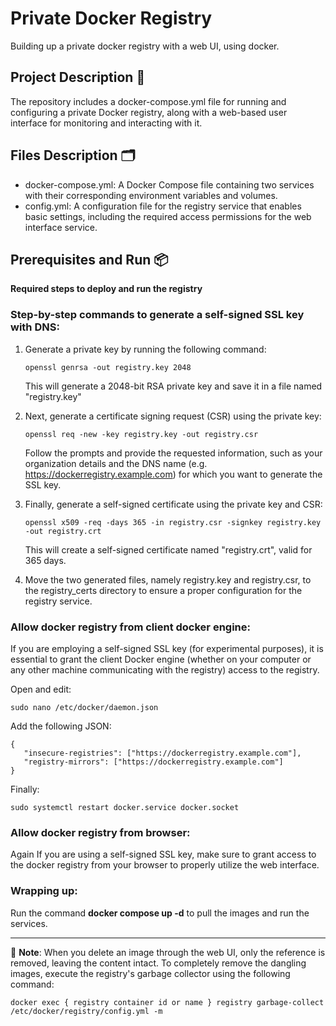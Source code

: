 # Private Docker Registry

Building up a private docker registry with a web UI, using docker.

## Project Description 📝

The repository includes a docker-compose.yml file for running and configuring a private Docker registry, along with a web-based user interface for monitoring and interacting with it.

## Files Description 🗂

- docker-compose.yml: A Docker Compose file containing two services with their corresponding environment variables and volumes.
- config.yml: A configuration file for the registry service that enables basic settings, including the required access permissions for the web interface service.

## Prerequisites and Run 📦

**Required steps to deploy and run the registry**

### Step-by-step commands to generate a self-signed SSL key with DNS:

1. Generate a private key by running the following command:

   ```
   openssl genrsa -out registry.key 2048
   ```
   This will generate a 2048-bit RSA private key and save it in a file named "registry.key"

2. Next, generate a certificate signing request (CSR) using the private key:

   ```
   openssl req -new -key registry.key -out registry.csr
   ```
   Follow the prompts and provide the requested information, such as your organization details and the DNS name (e.g. https://dockerregistry.example.com) for which you want to generate the SSL key.

3. Finally, generate a self-signed certificate using the private key and CSR:

   ```
   openssl x509 -req -days 365 -in registry.csr -signkey registry.key -out registry.crt
   ```
   This will create a self-signed certificate named "registry.crt", valid for 365 days.

4. Move the two generated files, namely registry.key and registry.csr, to the registry_certs directory to ensure a proper configuration for the registry service.

### Allow docker registry from client docker engine:

If you are employing a self-signed SSL key (for experimental purposes), it is essential to grant the client Docker engine (whether on your computer or any other machine communicating with the registry) access to the registry.

Open and edit:

```
sudo nano /etc/docker/daemon.json
```

Add the following JSON:

```
{
   "insecure-registries": ["https://dockerregistry.example.com"],
   "registry-mirrors": ["https://dockerregistry.example.com"]
}
```

Finally:

```
sudo systemctl restart docker.service docker.socket
```

### Allow docker registry from browser:

Again If you are using a self-signed SSL key, make sure to grant access to the docker registry from your browser to properly utilize the web interface.


### Wrapping up:

Run the command **docker compose up -d** to pull the images and run the services.

---

📌 **Note**: When you delete an image through the web UI, only the reference is removed, leaving the content intact. To completely remove the dangling images, execute the registry's garbage collector using the following command:

```
docker exec { registry container id or name } registry garbage-collect /etc/docker/registry/config.yml -m
```